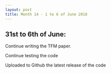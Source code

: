 ```yaml
---
layout: post
title: Month 14 - 1 to 6 of June 2018
---
```


## 31st to 6th of June: 

Continue writing the TFM paper.

Continue testing the code

Uploaded to Github the latest release of the code 


